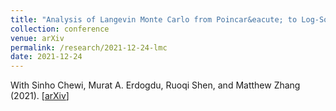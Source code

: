 ```yaml
---
title: "Analysis of Langevin Monte Carlo from Poincar&eacute; to Log-Sobolev"
collection: conference
venue: arXiv 
permalink: /research/2021-12-24-lmc
date: 2021-12-24
---
```


With Sinho Chewi, Murat A. Erdogdu, Ruoqi Shen, and Matthew Zhang (2021). 
\[[arXiv](https://arxiv.org/abs/2112.12662)\]
